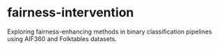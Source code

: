 # fairness-intervention
Exploring fairness-enhancing methods in binary classification pipelines using AIF360 and Folktables datasets.
